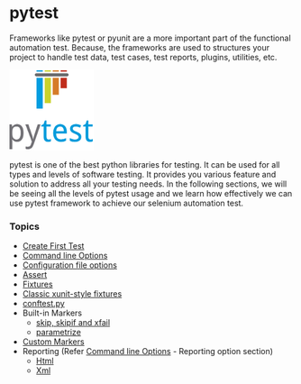 # pytest

Frameworks like pytest or pyunit are a more important part of the functional automation test. Because, the frameworks are used to structures your project to handle test data, test cases, test reports, plugins, utilities, etc.

![pytest_logo](\resources\pytest_logo.png)

pytest is one of the best python libraries for testing.  It can be used for all types and levels of software testing. It provides you various feature and solution to address all your testing needs.
In the following sections, we will be seeing all the levels of pytest usage and we learn how effectively we can use pytest framework to achieve our selenium automation test.

### Topics

- [Create First Test](\notes\basictest.md)
- [Command line Options](\notes\commandlineoptions.md)
- [Configuration file options](\notes\inifileoptions.md)
- [Assert](\notes\assert.md)
- [Fixtures](\notes\fixtures.md)
- [Classic xunit-style fixtures](\notes\xunitstyle.md)
- [conftest.py](\notes\conftest.md)
- Built-in Markers
   - [skip, skipif and xfail](\notes\skipskipifxfail.md)
   - [parametrize](\notes\parametrize.md)
- [Custom Markers](\notes\custommarkers.md)
- Reporting (Refer [Command line Options](\notes\commandlineoptions.md) - Reporting option section)
  - [Html](\notes\commandlineoptions.md#)
  - [Xml](\notes\commandlineoptions.md#)

